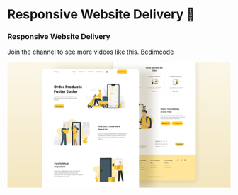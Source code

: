 # Responsive Website Delivery 🚚
### Responsive Website Delivery



Join the channel to see more videos like this. [Bedimcode](https://www.youtube.com/c/Bedimcode)

![Delivery website](/preview.png)
